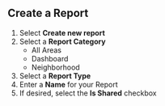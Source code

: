 ## Create a Report

1. Select **Create new report**
2. Select a **Report Category**
   - All Areas
   - Dashboard
   - Neighborhood
3. Select a **Report Type**
4. Enter a **Name** for your Report
5. If desired, select the **Is Shared** checkbox
